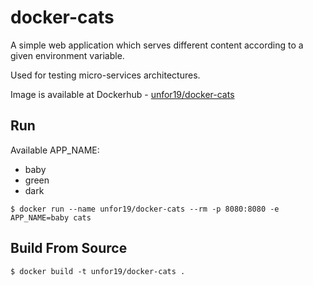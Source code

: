 # docker-cats

A simple web application which serves different content according to a given environment variable.

Used for testing micro-services architectures.

Image is available at Dockerhub - [unfor19/docker-cats](https://hub.docker.com/r/unfor19/docker-cats)

## Run

Available APP_NAME:

- baby
- green
- dark

```
$ docker run --name unfor19/docker-cats --rm -p 8080:8080 -e APP_NAME=baby cats
```

## Build From Source

```
$ docker build -t unfor19/docker-cats .
```

